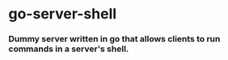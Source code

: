 # go-server-shell
### Dummy server written in go that allows clients to run commands in a server's shell.
